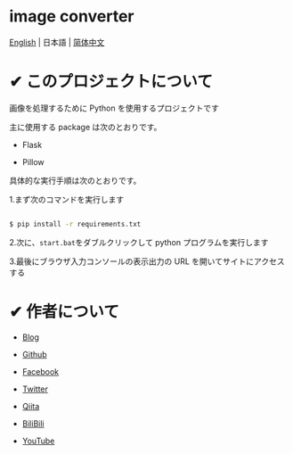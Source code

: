 # image converter

[English](./README.md) | 日本語 | [简体中文](./README_zh.md)

# ✔ このプロジェクトについて

画像を処理するために Python を使用するプロジェクトです

主に使用する package は次のとおりです。

- Flask

- Pillow

具体的な実行手順は次のとおりです。

1.まず次のコマンドを実行します

```sh

$ pip install -r requirements.txt

```

2.次に、`start.bat`をダブルクリックして python プログラムを実行します

3.最後にブラウザ入力コンソールの表示出力の URL を開いてサイトにアクセスする

# ✔ 作者について

- [Blog](https://knowstechnic.blogspot.com)

- [Github](https://github.com/RyuSeiri)

- [Facebook](https://www.facebook.com/people/Ryu-Seiri/100087864783411)

- [Twitter](https://twitter.com/Seiriryu)

- [Qiita](https://qiita.com/Seiri)

- [BiliBili](https://space.bilibili.com/140506788)

- [YouTube](https://www.youtube.com/channel/UCph3vDUIHt68iR0vtHbChaw)

